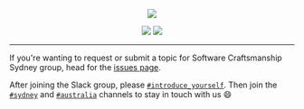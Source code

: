 <p align="center">
  <img src="https://avatars1.githubusercontent.com/u/28938872">
</p>

<p align="center">
  <a href="http://slack.softwarecraftsmanship.org/"><img src="http://slack.softwarecraftsmanship.org/badge.svg"></a>
  <a href="https://www.meetup.com/en-AU/Software-Craftsmanship-Sydney/"><img src="https://img.shields.io/badge/%F0%9D%93%B6%20meetup.com-SoftwareCraftsmanshipSydney-red.svg"></a>
</p>

---

If you're wanting to request or submit a topic for Software Craftsmanship Sydney group, head for the <a href="https://github.com/SoftwareCraftsmanshipSydney/events/issues">issues page</a>.

After joining the Slack group, please [`#introduce_yourself`](https://softwarecraftsmanship.slack.com/messages/introduce_yourself/). Then join the [`#sydney`](https://softwarecraftsmanship.slack.com/messages/sydney/) and [`#australia`](https://softwarecraftsmanship.slack.com/messages/australia/) channels to stay in touch with us :smile:

